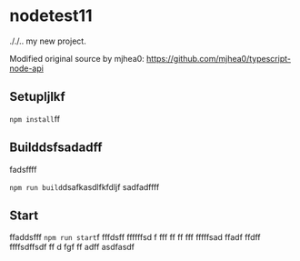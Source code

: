 # nodetest11
././..
my new project.

Modified original source by mjhea0: https://github.com/mjhea0/typescript-node-api

## Setupljlkf

`npm install`ff

## Builddsfsadadff
fadsffff


`npm run build`dsafkasdlfkfdljf
sadfadffff
## Start
ffaddsfff
`npm run start`f
fffdsff
ffffffsd
f
fff
ff
ff
fff
fffffsad
ffadf
ffdff
ffffsdffsdf
ff
d
fgf
ff
adff
asdfasdf
